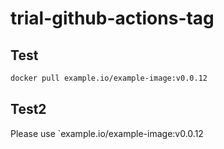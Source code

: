 # trial-github-actions-tag

## Test
```bash
docker pull example.io/example-image:v0.0.12
```

## Test2
Please use `example.io/example-image:v0.0.12
